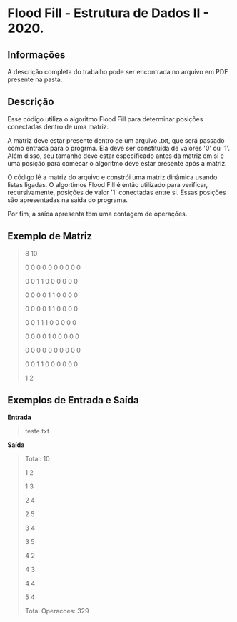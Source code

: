 # Flood Fill - Estrutura de Dados II - 2020. 
  
## Informações

A descrição completa do trabalho pode ser encontrada no arquivo em PDF presente na pasta.

## Descrição

Esse código utiliza o algoritmo Flood Fill para determinar posições conectadas dentro de uma matriz. 

A matriz deve estar presente dentro de um arquivo .txt, que será passado como entrada para o progrma. Ela deve ser constituída de valores '0' ou '1'. Além disso, seu tamanho deve estar especificado antes da matriz em si e uma posição para comecar o algoritmo deve estar presente após a matriz.

O código lê a matriz do arquivo e constrói uma matriz dinâmica usando listas ligadas. O algortimos Flood Fill é então utilizado para verificar, recursivamente, posições de valor '1' conectadas entre si. Essas posições são apresentadas na saída do programa.

Por fim, a saída apresenta tbm uma contagem de operações.

## Exemplo de Matriz

>8 10
>
>0 0 0 0 0 0 0 0 0 0
>
>0 0 1 1 0 0 0 0 0 0
>
>0 0 0 0 1 1 0 0 0 0
>
>0 0 0 0 1 1 0 0 0 0
>
>0 0 1 1 1 0 0 0 0 0
>
>0 0 0 0 1 0 0 0 0 0
>
>0 0 0 0 0 0 0 0 0 0
>
>0 0 1 1 0 0 0 0 0 0
>
>1 2

## Exemplos de Entrada e Saída

**Entrada**

>teste.txt

**Saída**

>Total: 10
>
>1 2
>
>1 3
>
>2 4
>
>2 5
>
>3 4
>
>3 5
>
>4 2
>
>4 3
>
>4 4
>
>5 4
>
>Total Operacoes: 329



